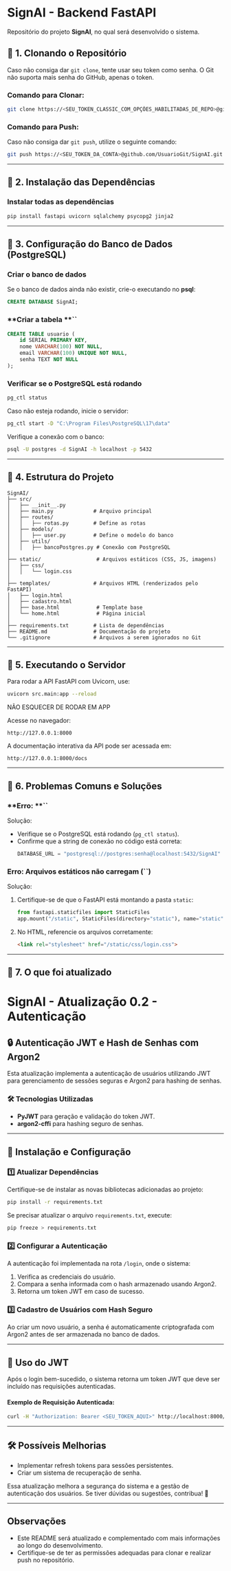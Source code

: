 # **SignAI - Backend FastAPI**

Repositório do projeto **SignAI**, no qual será desenvolvido o sistema.

## **📌 1. Clonando o Repositório**

Caso não consiga dar `git clone`, tente usar seu token como senha. O Git não suporta mais senha do GitHub, apenas o token.

### **Comando para Clonar:**

```bash
git clone https://<SEU_TOKEN_CLASSIC_COM_OPÇÕES_HABILITADAS_DE_REPO>@github.com/Projetct-SignAI/SignAI.git
```

### **Comando para Push:**

Caso não consiga dar `git push`, utilize o seguinte comando:

```bash
git push https://<SEU_TOKEN_DA_CONTA>@github.com/UsuarioGit/SignAI.git
```

---

## **📌 2. Instalação das Dependências**

### **Instalar todas as dependências**


```sh
pip install fastapi uvicorn sqlalchemy psycopg2 jinja2
```

---

## **📌 3. Configuração do Banco de Dados (PostgreSQL)**

### **Criar o banco de dados**

Se o banco de dados ainda não existir, crie-o executando no **psql**:

```sql
CREATE DATABASE SignAI;
```

### **Criar a tabela **``

```sql
CREATE TABLE usuario (
    id SERIAL PRIMARY KEY,
    nome VARCHAR(100) NOT NULL,
    email VARCHAR(100) UNIQUE NOT NULL,
    senha TEXT NOT NULL
);
```

### **Verificar se o PostgreSQL está rodando**

```sh
pg_ctl status
```

Caso não esteja rodando, inicie o servidor:

```sh
pg_ctl start -D "C:\Program Files\PostgreSQL\17\data"
```

Verifique a conexão com o banco:

```sh
psql -U postgres -d SignAI -h localhost -p 5432
```

---

## **📌 4. Estrutura do Projeto**

```plaintext
SignAI/
├── src/                     
│   ├── __init__.py
│   ├── main.py             # Arquivo principal
│   ├── routes/
│   │   ├── rotas.py        # Define as rotas
│   ├── models/
│   │   ├── user.py         # Define o modelo do banco
│   ├── utils/
│   │   ├── bancoPostgres.py # Conexão com PostgreSQL
│
├── static/                  # Arquivos estáticos (CSS, JS, imagens)
│   ├── css/
│   │   └── login.css
│
├── templates/              # Arquivos HTML (renderizados pelo FastAPI)
│   ├── login.html
│   ├── cadastro.html
│   ├── base.html            # Template base
│   └── home.html            # Página inicial
│
├── requirements.txt        # Lista de dependências
├── README.md               # Documentação do projeto
└── .gitignore              # Arquivos a serem ignorados no Git
```

---

## **📌 5. Executando o Servidor**

Para rodar a API FastAPI com Uvicorn, use:

```sh
uvicorn src.main:app --reload
```
NÃO ESQUECER DE RODAR EM APP

Acesse no navegador:

```
http://127.0.0.1:8000
```

A documentação interativa da API pode ser acessada em:

```
http://127.0.0.1:8000/docs
```

---

## **📌 6. Problemas Comuns e Soluções**

### **Erro: **``

Solução:

- Verifique se o PostgreSQL está rodando (`pg_ctl status`).
- Confirme que a string de conexão no código está correta:
  ```python
  DATABASE_URL = "postgresql://postgres:senha@localhost:5432/SignAI"
  ```

### **Erro: Arquivos estáticos não carregam (**``**)**

Solução:

1. Certifique-se de que o FastAPI está montando a pasta `static`:
   ```python
   from fastapi.staticfiles import StaticFiles
   app.mount("/static", StaticFiles(directory="static"), name="static")
   ```
2. No HTML, referencie os arquivos corretamente:
   ```html
   <link rel="stylesheet" href="/static/css/login.css">
   ```

---

## **📌 7. O que foi atualizado**

# SignAI - Atualização 0.2 - Autenticação 

## 🔒 Autenticação JWT e Hash de Senhas com Argon2

Esta atualização implementa a autenticação de usuários utilizando JWT para gerenciamento de sessões seguras e Argon2 para hashing de senhas.

### 🛠 Tecnologias Utilizadas
- **PyJWT** para geração e validação do token JWT.
- **argon2-cffi** para hashing seguro de senhas.

---

## 📌 Instalação e Configuração

### 1️⃣ Atualizar Dependências
Certifique-se de instalar as novas bibliotecas adicionadas ao projeto:
```bash
pip install -r requirements.txt
```

Se precisar atualizar o arquivo `requirements.txt`, execute:
```bash
pip freeze > requirements.txt
```

### 2️⃣ Configurar a Autenticação
A autenticação foi implementada na rota `/login`, onde o sistema:
1. Verifica as credenciais do usuário.
2. Compara a senha informada com o hash armazenado usando Argon2.
3. Retorna um token JWT em caso de sucesso.

### 3️⃣ Cadastro de Usuários com Hash Seguro
Ao criar um novo usuário, a senha é automaticamente criptografada com Argon2 antes de ser armazenada no banco de dados.


---

## 🚀 Uso do JWT
Após o login bem-sucedido, o sistema retorna um token JWT que deve ser incluído nas requisições autenticadas.

#### Exemplo de Requisição Autenticada:
```bash
curl -H "Authorization: Bearer <SEU_TOKEN_AQUI>" http://localhost:8000/protected-route
```

---

## 🛠 Possíveis Melhorias
- Implementar refresh tokens para sessões persistentes.
- Criar um sistema de recuperação de senha.

Essa atualização melhora a segurança do sistema e a gestão de autenticação dos usuários. Se tiver dúvidas ou sugestões, contribua! 🎯




---

## Observações

- Este README será atualizado e complementado com mais informações ao longo do desenvolvimento.
- Certifique-se de ter as permissões adequadas para clonar e realizar push no repositório.
